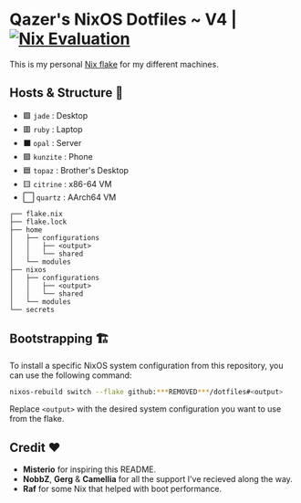 # Qazer's NixOS Dotfiles ~ V4 | [![Nix Evaluation](https://github.com/***REMOVED***/dotfiles/actions/workflows/nix.yml/badge.svg)](https://github.com/***REMOVED***/dotfiles/actions/workflows/nix.yml)

This is my personal [Nix flake](https://nixos.wiki/wiki/Flakes) for my different machines.

## Hosts & Structure 💾

- 🟩 `jade`    : Desktop
- 🟥 `ruby`    : Laptop
- ⬛ `opal`    : Server
- 🟪 `kunzite` : Phone
- 🟦 `topaz`   : Brother's Desktop
- 🟨 `citrine` : x86-64 VM
- ⬜ `quartz`  : AArch64 VM

```
┌── flake.nix
├── flake.lock
├── home
│   ├── configurations
│   │   ├── <output>
│   │   └── shared
│   └── modules
├── nixos
│   ├── configurations
│   │   ├── <output>
│   │   └── shared
│   └── modules
└── secrets
```

## Bootstrapping 🏗️

To install a specific NixOS system configuration from this repository, you can use the following command:
```bash
nixos-rebuild switch --flake github:***REMOVED***/dotfiles#<output>
```
Replace `<output>` with the desired system configuration you want to use from the flake.

## Credit ❤️

- **Misterio** for inspiring this README.
- **NobbZ**, **Gerg** & **Camellia** for all the support I've recieved along the way.
- **Raf** for some Nix that helped with boot performance.
